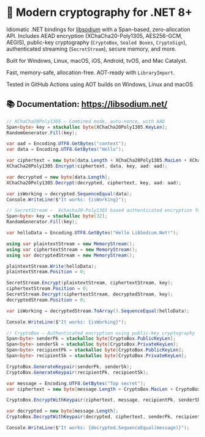 # 🔐 Modern cryptography for .NET 8+

Idiomatic .NET bindings for [libsodium](https://doc.libsodium.org) with a Span-based, zero-allocation API.
Includes AEAD encryption (XChaCha20-Poly1305, AES256-GCM, AEGIS), public-key cryptography (`CryptoBox`, `Sealed Boxes`, `CryptoSign`), authenticated streaming (`SecretStream`), secure memory, and more.

Built for Windows, Linux, macOS, iOS, Android, tvOS, and Mac Catalyst.

Fast, memory-safe, allocation-free. AOT-ready with `LibraryImport`.

Tested in GitHub Actions using AOT builds on Windows, Linux and macOS

## 📚 Documentation: https://libsodium.net/

```csharp
// XChaCha20Poly1305 — Combined mode, auto-nonce, with AAD
Span<byte> key = stackalloc byte[XChaCha20Poly1305.KeyLen];
RandomGenerator.Fill(key);

var aad = Encoding.UTF8.GetBytes("context");
var data = Encoding.UTF8.GetBytes("Hello");

var ciphertext = new byte[data.Length + XChaCha20Poly1305.MacLen + XChaCha20Poly1305.NonceLen];
XChaCha20Poly1305.Encrypt(ciphertext, data, key, aad: aad);

var decrypted = new byte[data.Length];
XChaCha20Poly1305.Decrypt(decrypted, ciphertext, key, aad: aad);

var isWorking = decrypted.SequenceEqual(data);
Console.WriteLine($"It works: {isWorking}");
```

```csharp
// SecretStream —  Xchacha20-Poly1305 based authenticated encryption for streams
Span<byte> key = stackalloc byte[32];
RandomGenerator.Fill(key);

var helloData = Encoding.UTF8.GetBytes("Hello LibSodium.Net!");

using var plaintextStream = new MemoryStream();
using var ciphertextStream = new MemoryStream();
using var decryptedStream = new MemoryStream();

plaintextStream.Write(helloData);
plaintextStream.Position = 0;

SecretStream.Encrypt(plaintextStream, ciphertextStream, key);
ciphertextStream.Position = 0;
SecretStream.Decrypt(ciphertextStream, decryptedStream, key);
decryptedStream.Position = 0;

var isWorking = decryptedStream.ToArray().SequenceEqual(helloData);

Console.WriteLine($"It works: {isWorking}");
```

```csharp
// CryptoBox — Authenticated encryption using public-key cryptography
Span<byte> senderPk = stackalloc byte[CryptoBox.PublicKeyLen];
Span<byte> senderSk = stackalloc byte[CryptoBox.PrivateKeyLen];
Span<byte> recipientPk = stackalloc byte[CryptoBox.PublicKeyLen];
Span<byte> recipientSk = stackalloc byte[CryptoBox.PrivateKeyLen];

CryptoBox.GenerateKeypair(senderPk, senderSk);
CryptoBox.GenerateKeypair(recipientPk, recipientSk);

var message = Encoding.UTF8.GetBytes("Top secret");
var ciphertext = new byte[message.Length + CryptoBox.MacLen + CryptoBox.NonceLen];

CryptoBox.EncryptWithKeypair(ciphertext, message, recipientPk, senderSk);

var decrypted = new byte[message.Length];
CryptoBox.DecryptWithKeypair(decrypted, ciphertext, senderPk, recipientSk);

Console.WriteLine($"It works: {decrypted.SequenceEqual(message)}");
```